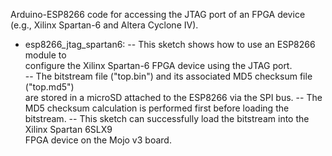 Arduino-ESP8266 code for accessing the JTAG port of an FPGA device <br>
(e.g., Xilinx Spartan-6 and Altera Cyclone IV). 

- esp8266_jtag_spartan6:
-- This sketch shows how to use an ESP8266 module to <br>
configure the Xilinx Spartan-6 FPGA device using the JTAG port. <br>
-- The bitstream file ("top.bin") and its associated MD5 checksum file ("top.md5") <br>
are stored in a microSD attached to the ESP8266 via the SPI bus.
-- The MD5 checksum calculation is performed first before loading the bitstream.
-- This sketch can successfully load the bitstream into the Xilinx Spartan 6SLX9 <br>
FPGA device on the Mojo v3 board.
